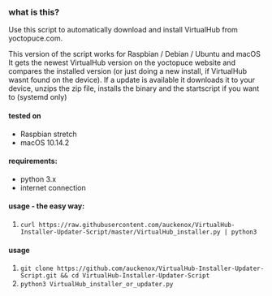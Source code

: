 ### what is this?
Use this script to automatically download and install VirtualHub from yoctopuce.com.

This version of the script works for Raspbian / Debian / Ubuntu and macOS
It gets the newest VirtualHub version on the yoctopuce website and compares the installed version (or just doing a new install, if VirtualHub wasnt found on the device).
If a update is available it downloads it to your device, unzips the zip file, installs the binary and the startscript if you want to (systemd only)

#### tested on
+  Raspbian stretch
+  macOS 10.14.2

#### requirements:
* python 3.x
* internet connection

#### usage - the easy way:
1. `curl https://raw.githubusercontent.com/auckenox/VirtualHub-Installer-Updater-Script/master/VirtualHub_installer.py | python3`

#### usage
1. `git clone https://github.com/auckenox/VirtualHub-Installer-Updater-Script.git && cd VirtualHub-Installer-Updater-Script`
2. `python3 VirtualHub_installer_or_updater.py`
